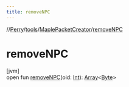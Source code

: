 ```yaml
---
title: removeNPC
---
```

//[Perry](../../../index.html)/[tools](../index.html)/[MaplePacketCreator](index.html)/[removeNPC](remove-n-p-c.html)



# removeNPC



[jvm]\
open fun [removeNPC](remove-n-p-c.html)(oid: [Int](https://kotlinlang.org/api/latest/jvm/stdlib/kotlin/-int/index.html)): [Array](https://kotlinlang.org/api/latest/jvm/stdlib/kotlin/-array/index.html)<[Byte](https://kotlinlang.org/api/latest/jvm/stdlib/kotlin/-byte/index.html)>




